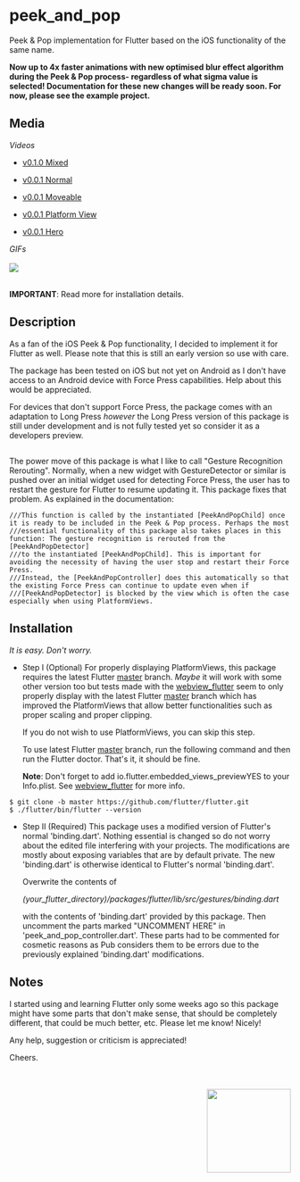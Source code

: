 # peek_and_pop

Peek & Pop implementation for Flutter based on the iOS functionality of the same name. 

**Now up to 4x faster animations with new optimised blur effect algorithm during the Peek & Pop process- regardless of what sigma value is selected!
Documentation for these new changes will be ready soon. For now, please see the example project.**

## Media
*Videos*

* [v0.1.0 Mixed](https://youtu.be/G5QLwGtcb1I)


* [v0.0.1 Normal](https://youtu.be/PaEpU31z_7Q) 
* [v0.0.1 Moveable](https://youtu.be/3TjCFwHoOiE)
* [v0.0.1 Platform View](https://youtu.be/489YB-QuJ3k)
* [v0.0.1 Hero](https://youtu.be/36DAwnFKSKI)

*GIFs*
<br><br>
<img src="https://www.cosmossoftware.coffee/Common/Portfolio/GIFs/FlutterPeekAndPop.gif"/>
<br><br>

**IMPORTANT**: Read more for installation details.

## Description

As a fan of the iOS Peek & Pop functionality, I decided to implement it for Flutter as well. Please note that this is 
still an early version so use with care. 

The package has been tested on iOS but not yet on Android as I don't have access to an Android device with Force Press 
capabilities. Help about this would be appreciated.

For devices that don't support Force Press, the package comes with an adaptation to Long Press *however* the Long Press 
version of this package is still under development and is not fully tested yet so consider it as a developers preview.

## 
The power move of this package is what I like to call "Gesture Recognition Rerouting". Normally, when a new widget
with GestureDetector or similar is pushed over an initial widget used for detecting Force Press, the user has to restart 
the gesture for Flutter to resume updating it. This package fixes that problem. As explained in the documentation:

```
///This function is called by the instantiated [PeekAndPopChild] once it is ready to be included in the Peek & Pop process. Perhaps the most
///essential functionality of this package also takes places in this function: The gesture recognition is rerouted from the  [PeekAndPopDetector]
///to the instantiated [PeekAndPopChild]. This is important for avoiding the necessity of having the user stop and restart their Force Press.
///Instead, the [PeekAndPopController] does this automatically so that the existing Force Press can continue to update even when if
///[PeekAndPopDetector] is blocked by the view which is often the case especially when using PlatformViews.
```

## Installation
*It is easy. Don't worry.* 

* Step I (Optional)
For properly displaying PlatformViews, this package requires the latest Flutter [master](https://github.com/flutter/flutter) 
branch. *Maybe* it will work with some other version too but tests made with the 
[webview_flutter](https://pub.flutter-io.cn/packages/webview_flutter) seem to only properly display with the latest Flutter 
[master](https://github.com/flutter/flutter) branch which has improved the PlatformViews that allow better functionalities 
such as proper scaling and proper clipping.

    If you do not wish to use PlatformViews, you can skip this step.

    To use latest Flutter [master](https://github.com/flutter/flutter) branch, run the following command and then run 
    the Flutter doctor. That's it, it should  be fine.
    
    **Note**: Don't forget to add <key>io.flutter.embedded_views_preview</key><string>YES</string> to your Info.plist. See
    [webview_flutter](https://pub.flutter-io.cn/packages/webview_flutter) for more info.
    
```
$ git clone -b master https://github.com/flutter/flutter.git
$ ./flutter/bin/flutter --version
```

* Step II (Required)
This package uses a modified version of Flutter's normal 'binding.dart'. Nothing essential is changed so do not worry 
about the edited file interfering with your projects. The modifications are mostly about exposing variables that are by 
default private. The new 'binding.dart' is otherwise identical to Flutter's normal 'binding.dart'.

    Overwrite the contents of 

    *(your_flutter_directory)/packages/flutter/lib/src/gestures/binding.dart*

    with the contents of 'binding.dart' provided by this package. Then uncomment the parts marked "UNCOMMENT HERE" in 
    'peek_and_pop_controller.dart'. These parts had to be commented for cosmetic reasons as Pub considers them to be errors 
    due to the previously explained 'binding.dart' modifications. 

## Notes
I started using and learning Flutter only some weeks ago so this package might have some parts that don't make sense, 
that should be completely different, that could be much better, etc. Please let me know! Nicely! 

Any help, suggestion or criticism is appreciated! 

Cheers.

<br><br>
<img align="right" src="https://www.cosmossoftware.coffee/Common/Images/CosmosSoftwareIconTransparent.png" width="150" height="150"/>
<br><br>